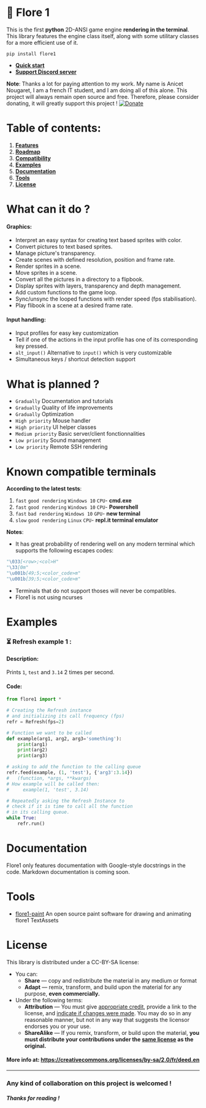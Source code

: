# 🌸 Flore 1 
 This is the first **python** 2D-ANSI game engine **rendering in the terminal**.
 This library features the engine class itself, along with some utilitary classes for a more efficient use of it.
 ```
 pip install flore1
 ```

- **[Quick start](#tuto0)**
- **[Support Discord server](https://discord.gg/7GE5Zfy)**

**Note**: Thanks a lot for paying attention to my work. 
My name is Anicet Nougaret, I am a french IT student, and I am doing all of this alone. This project will always remain open source and free.
Therefore, please consider donating, it will greatly support this project ! 
[![Donate](https://img.shields.io/badge/Donate-PayPal-green.svg) ](https://www.paypal.com/cgi-bin/webscr?cmd=_s-xclick&hosted_button_id=56G94VB5RYGKN&source=url) 

# Table of contents:

 1. [**Features**](#features)
 2. [**Roadmap**](#roadmap) 
 3. [**Compatibility**](#compat)
 4. [**Examples**](#examples)
 5. [**Documentation**](#doc)
 6. [**Tools**](#tools)
 7. [**License**](#license)

# <a name="features"></a>What can it do ?

#### Graphics:
-   Interpret an easy syntax for creating text based sprites with color.
-   Convert pictures to text based sprites.
-   Manage picture's transparency.
-   Create scenes with defined resolution, position and frame rate.
-   Render sprites in a scene.
-   Move sprites in a scene.
-   Convert all the pictures in a directory to a flipbook.
-   Display sprites with layers, transparency and depth management.
-   Add custom functions to the game loop.
-   Sync/unsync the looped functions with render speed (fps stabilisation).
-  Play flibook in a scene at a desired frame rate. 

#### Input handling:
- Input profiles for easy key customization
- Tell if one of the actions in the input profile has one of its corresponding key pressed.
- `alt_input()` Alternative to `input()` which is very customizable
- Simultaneous keys / shortcut detection support
#  <a name="roadmap"></a>What is planned ?
- `Gradually` Documentation and tutorials
- `Gradually` Quality of life improvements
- `Gradually` Optimization
- `High priority` Mouse handler
- `High priority` UI helper classes
- `Medium priority` Basic server/client fonctionnalities 
- `Low priority` Sound management  
- `Low priority` Remote SSH rendering  


#  <a name="compat"></a>Known compatible terminals
**According to the latest tests**:
1. `fast` `good rendering` `Windows 10` `CPU`- **cmd.exe**
2. `fast` `good rendering` `Windows 10` `CPU`- **Powershell**
3. `fast` `bad rendering` `Windows 10` `GPU`- **new terminal**
4. `slow` `good rendering` `Linux` `CPU`- **repl.it terminal emulator**
 
**Notes**: 
- It has great probability of rendering well on any modern terminal which supports the following escapes codes:
```python
"\033[<row>;<col>H"
"\33[0m"
"\u001b[49;5;<color_code>m"
"\u001b[39;5;<color_code>m"
```
- Terminals that do not support thoses will never be compatibles. 
- Flore1 is not using ncurses

# <a name="exemples"></a>Examples
### ⏳ Refresh example 1 :
#### Description:
Prints `1`, `test` and `3.14` 2 times per second.
#### Code:
```python
from flore1 import *

# Creating the Refresh instance
# and initializing its call frequency (fps)
refr = Refresh(fps=2) 

# Function we want to be called
def example(arg1, arg2, arg3='something'):
	print(arg1)
	print(arg2)
	print(arg3)

# asking to add the function to the calling queue
refr.feed(example, (1, 'test'), {'arg3':3.14})
#	(function, *args, **kwargs)
# How example will be called then:
#     example(1, 'test', 3.14)

# Repeatedly asking the Refresh Instance to
# check if it is time to call all the function
# in its calling queue.
while True:
	refr.run()
```
#  <a name="doc"></a> Documentation 
Flore1 only features documentation with Google-style docstrings in the code. Markdown documentation is coming soon.
# <a name="tools"></a>Tools
- [flore1-paint](https://github.com/AnicetNgrt/flore1-paint) An open source paint software for drawing and animating flore1 TextAssets

# <a name="license"></a>License
This library is distributed under a CC-BY-SA license:
- You can:
	- **Share** — copy and redistribute the material in any medium or format
	- **Adapt** — remix, transform, and build upon the material for any purpose, **even commercially.**
- Under the following terms:
	- **Attribution** — You must give [appropriate credit](https://creativecommons.org/licenses/by-sa/2.0/fr/deed.en#), provide a link to the license, and [indicate if changes were made](https://creativecommons.org/licenses/by-sa/2.0/fr/deed.en#). You may do so in any reasonable manner, but not in any way that suggests the licensor endorses you or your use.
	- **ShareAlike** — If you remix, transform, or build upon the material, **you must distribute your contributions under the [same license](https://creativecommons.org/licenses/by-sa/2.0/fr/deed.en#) as the original.**

#### More info at: https://creativecommons.org/licenses/by-sa/2.0/fr/deed.en
___
### Any kind of collaboration on this project is welcomed !

##### <a name="thanks"></a>Thanks for reading !

<!--stackedit_data:
eyJoaXN0b3J5IjpbOTc0NzUzOTI0LDExNDg2MzkxOTAsLTY2OT
YxMDM1Nyw4MTQxOTQ5MTMsMTU1OTEzMjE2OSwxMzIxMTE5NTIy
LDEzNzg5MTY2NDMsLTI5NzQ5NjUzNywtMTg1MDc4MzIyMiw5Mj
EzMTQ0MjEsMTU4ODY4MDE3NSwtODgwNjg3ODUsLTE2OTA5NjE0
MDgsLTkwNzc1Nzg0NCwtMTUxNjM3NDk2NSw3NDA5MTYxMjEsOD
c5MTI5OTYsMTA5ODkxNzA4OSwtMjA0MzUxMTU5MywtMTIwODkx
MDQxMl19
-->